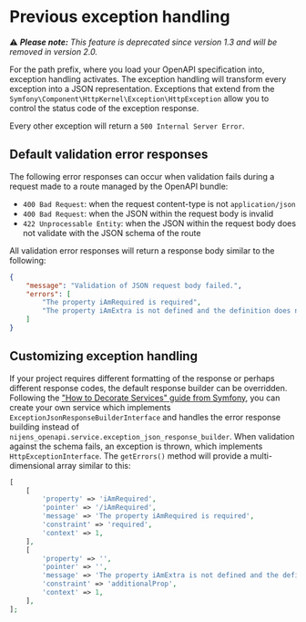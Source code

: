# Previous exception handling
⚠ _**Please note:** This feature is deprecated since version 1.3 and will be removed in version 2.0._

For the path prefix, where you load your OpenAPI specification into, exception handling activates.
The exception handling will transform every exception into a JSON representation. Exceptions that extend
from the `Symfony\Component\HttpKernel\Exception\HttpException` allow you to control the status code of the
exception response.

Every other exception will return a `500 Internal Server Error`.

## Default validation error responses
The following error responses can occur when validation fails during a request made to a route managed by the OpenAPI bundle:
* `400 Bad Request`: when the request content-type is not `application/json`
* `400 Bad Request`: when the JSON within the request body is invalid
* `422 Unprocessable Entity`: when the JSON within the request body does not validate with the JSON schema of the route

All validation error responses will return a response body similar to the following:
```json
{
    "message": "Validation of JSON request body failed.",
    "errors": [
        "The property iAmRequired is required",
        "The property iAmExtra is not defined and the definition does not allow additional properties"
    ]
}
```

## Customizing exception handling
If your project requires different formatting of the response or perhaps different response codes, the default
response builder can be overridden. Following the ["How to Decorate Services" guide from Symfony](https://symfony.com/doc/current/service_container/service_decoration.html),
you can create your own service which implements `ExceptionJsonResponseBuilderInterface` and handles the error response
building instead of `nijens_openapi.service.exception_json_response_builder`. When validation against the schema fails,
an exception is thrown, which implements `HttpExceptionInterface`. The `getErrors()` method will provide a
multi-dimensional array similar to this:
```php
[
    [
        'property' => 'iAmRequired',
        'pointer' => '/iAmRequired',
        'message' => 'The property iAmRequired is required',
        'constraint' => 'required',
        'context' => 1,
    ],
    [
        'property' => '',
        'pointer' => '',
        'message' => 'The property iAmExtra is not defined and the definition does not allow additional properties',
        'constraint' => 'additionalProp',
        'context' => 1,
    ],
];
```
